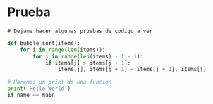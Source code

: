 # Prueba

    # Dejame hacer algunas pruebas de codigo a ver 
    
``` py title="bubble_sort.py"
def bubble_sort(items):
    for i in range(len(items)):
        for j in range(len(items) - 1 - i):
            if items[j] > items[j + 1]:
                items[j], items[j + 1] = items[j + 1], items[j]
```

``` py title="Hola.py"
# Haremos un print de una funcion 
print('Hello World')
if name == main 
```

